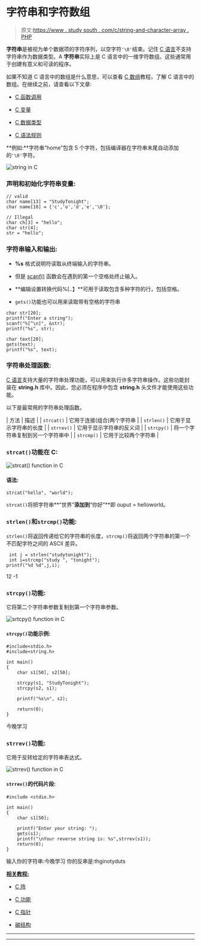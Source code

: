 # 字符串和字符数组

> 原文:[https://www . study south . com/c/string-and-character-array . PHP](https://www.studytonight.com/c/string-and-character-array.php)

**字符串**是被视为单个数据项的字符序列，以空字符`'\0'`结束。记住 [C 语言](https://www.studytonight.com/c/overview-of-c)不支持字符串作为数据类型。A **字符串**实际上是 C 语言中的一维字符数组。这些通常用于创建有意义和可读的程序。

如果不知道 C 语言中的数组是什么意思，可以查看 [C 数组](https://www.studytonight.com/c/arrays-in-c)教程，了解 C 语言中的数组。在继续之前，请查看以下文章:

*   [C 函数调用](https://www.studytonight.com/c/types-of-function-calls.php)

*   [C 变量](https://www.studytonight.com/c/variables-in-c.php)

*   [C 数据类型](https://www.studytonight.com/c/datatype-in-c.php)

*   [C 语法规则](https://www.studytonight.com/c/c-syntax.php)

**例如:**字符串“home”包含 5 个字符，包括编译器在字符串末尾自动添加的`'\0'`字符。

![string in C](../Images/e4304d41dad0eb6a63b711649d58c0b0.png)

### 声明和初始化字符串变量:

```
// valid
char name[13] = "StudyTonight";        
char name[10] = {'c','o','d','e','\0'};      

// Illegal
char ch[3] = "hello";    
char str[4];
str = "hello"; 
```

### 字符串输入和输出:

*   **%s** 格式说明符读取从终端输入的字符串。

*   但是 [scanf()](https://www.studytonight.com/c/c-input-output-function.php) 函数会在遇到的第一个空格处终止输入。

*   **编辑设置转换代码%[..】**可用于读取包含多种字符的行，包括空格。

*   `gets()`功能也可以用来读取带有空格的字符串

```
char str[20];
printf("Enter a string");
scanf("%[^\n]", &str); 
printf("%s", str); 
```

```
char text[20];
gets(text);
printf("%s", text);
```

### 字符串处理函数:

[C 语言](https://www.studytonight.com/c/overview-of-c)支持大量的字符串处理功能，可以用来执行许多字符串操作。这些功能封装在 **string.h** 库中。因此，您必须在程序中包含 **string.h** 头文件才能使用这些功能。

以下是最常用的字符串处理函数。

| 方法 | 描述 |
| `strcat()` | 它用于连接(组合)两个字符串 |
| `strlen()` | 它用于显示字符串的长度 |
| ``strrev()`` | 它用于显示字符串的反义词 |
| `strcpy()` | 将一个字符串复制到另一个字符串中 |
| `strcmp()` | 它用于比较两个字符串 |

### `strcat()`功能在 C:

![strcat() function in C](../Images/45a4060a2dd9f40ac565febabeca3233.png)

#### 语法:

```
strcat("hello", "world");
```

`strcat()`将把字符串**“世界”**添加到**“你好”**即 ouput = helloworld。

### `strlen()`和`strcmp()`功能:

`strlen()`将返回传递给它的字符串的长度，`strcmp()`将返回两个字符串的第一个不匹配字符之间的 ASCII 差异。

```
 int j = strlen("studytonight");
 int i=strcmp("study ", "tonight");
printf("%d %d",j,i);
```

12 -1

### `strcpy()`功能:

它将第二个字符串参数复制到第一个字符串参数。

![srtcpy() function in C](../Images/99fe881de45bea981d567d9d1630b557.png)

#### `strcpy()`功能示例:

```
#include<stdio.h>
#include<string.h>

int main()
{
    char s1[50], s2[50];

    strcpy(s1, "StudyTonight");     
    strcpy(s2, s1);     

    printf("%s\n", s2);

    return(0);
}
```

今晚学习

### `strrev()`功能:

它用于反转给定的字符串表达式。

![strrev() function in C](../Images/0f2d8aa814277d3337f6eb8350c33a43.png)

#### `strrev()`的代码片段:

```
#include <stdio.h>

int main()
{ 
    char s1[50]; 

    printf("Enter your string: "); 
    gets(s1);  
    printf("\nYour reverse string is: %s",strrev(s1)); 
    return(0); 
}
```

输入你的字符串:今晚学习
你的反串是:thginotyduts

<u>**相关教程:**</u>

*   [C 阵](https://www.studytonight.com/c/arrays-in-c.php)

*   [C 功能](https://www.studytonight.com/c/user-defined-functions-in-c.php)

*   [C 指针](https://www.studytonight.com/c/pointers-in-c.php)

*   [碳结构](https://www.studytonight.com/c/structures-in-c.php)

* * *

* * *